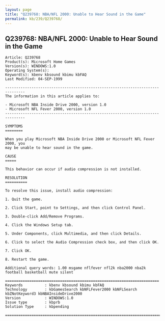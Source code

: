 ```yaml
---
layout: page
title: "Q239768: NBA/NFL 2000: Unable to Hear Sound in the Game"
permalink: kb/239/Q239768/
---
```


## Q239768: NBA/NFL 2000: Unable to Hear Sound in the Game

	Article: Q239768
	Product(s): Microsoft Home Games
	Version(s): WINDOWS:1.0
	Operating System(s): 
	Keyword(s): kbenv kbsound kbimu kbFAQ
	Last Modified: 04-SEP-1999
	
	-------------------------------------------------------------------------------
	The information in this article applies to:
	
	- Microsoft NBA Inside Drive 2000, version 1.0 
	- Microsoft NFL Fever 2000, version 1.0 
	-------------------------------------------------------------------------------
	
	SYMPTOMS
	========
	
	When you play Microsoft NBA Inside Drive 2000 or Microsoft NFL Fever 2000, you
	may be unable to hear sound in the game.
	
	CAUSE
	=====
	
	This behavior can occur if audio compression is not installed.
	
	RESOLUTION
	==========
	
	To resolve this issue, install audio compression:
	
	1. Quit the game.
	
	2. Click Start, point to Settings, and then click Control Panel.
	
	3. Double-click Add/Remove Programs.
	
	4. Click the Windows Setup tab.
	
	5. Under Components, click Multimedia, and then click Details.
	
	6. Click to select the Audio Compression check box, and then click OK.
	
	7. Click OK.
	
	8. Restart the game.
	
	Additional query words: 1.00 msgame nflfever nfl2k nba2000 nba2k football basketball mute silent
	
	======================================================================
	Keywords          : kbenv kbsound kbimu kbFAQ 
	Technology        : kbGamesSearch kbNFLFever2000 kbNFLSearch kbZNotKeyword3 kbNBAInsideDrive2000
	Version           : WINDOWS:1.0
	Issue type        : kbprb
	Solution Type     : kbpending
	
	=============================================================================
	
